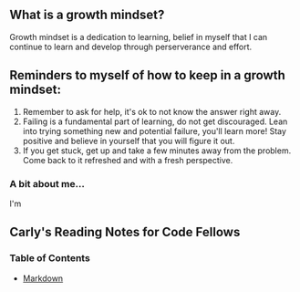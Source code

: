 ## What is a growth mindset? 
Growth mindset is a dedication to learning, belief in myself that I can continue to learn and develop through perserverance and effort. 

## Reminders to myself of how to keep in a growth mindset:
1. Remember to ask for help, it's ok to not know the answer right away.
1. Failing is a fundamental part of learning, do not get discouraged. Lean into trying something new and potential failure, you'll learn more! Stay positive and believe in yourself that you will figure it out. 
1. If you get stuck, get up and take a few minutes away from the problem. Come back to it refreshed and with a fresh perspective. 

### A bit about me...
I'm 


## Carly's Reading Notes for Code Fellows
### Table of Contents
- [Markdown](https://github.com/carlydekock/reading-notes/blob/main/markdown.md)
